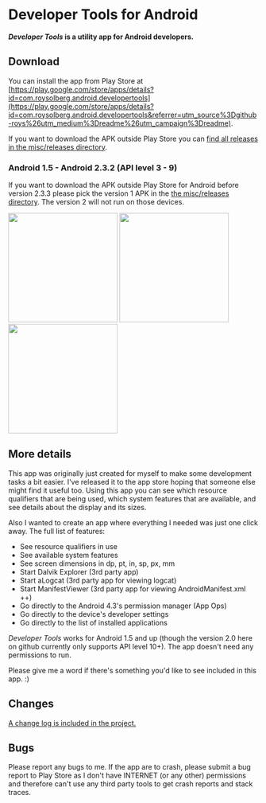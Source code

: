 # Developer Tools for Android
__*Developer Tools* is a utility app for Android developers.__

## Download
You can install the app from Play Store at [https://play.google.com/store/apps/details?id=com.roysolberg.android.developertools](https://play.google.com/store/apps/details?id=com.roysolberg.android.developertools&referrer=utm_source%3Dgithub-roys%26utm_medium%3Dreadme%26utm_campaign%3Dreadme).

If you want to download the APK outside Play Store you can [find all releases in the misc/releases directory](misc/releases).

### Android 1.5 - Android 2.3.2 (API level 3 - 9)
If you want to download the APK outside Play Store for Android before version 2.3.3 please pick the version 1 APK in the [the misc/releases directory](misc/releases). The version 2 will not run on those devices.

<img src="https://github.com/roys/java-android-developertools/raw/master/misc/screenshots/Screenshot_2016-04-21-23-19-28.png" width="220"/>
<img src="https://github.com/roys/java-android-developertools/raw/master/misc/screenshots/Screenshot_2016-04-21-23-20-07.png" width="220"/>
<img src="https://github.com/roys/java-android-developertools/raw/master/misc/screenshots/Screenshot_2016-04-21-23-20-29.png" width="220"/>

## More details
This app was originally just created for myself to make some development tasks a bit easier. I've released it to the app store hoping that someone else might find it useful too.
Using this app you can see which resource qualifiers that are being used, which system features that are available, and see details about the display and its sizes.

Also I wanted to create an app where everything I needed was just one click away. The full list of features:
- See resource qualifiers in use
- See available system features
- See screen dimensions in dp, pt, in, sp, px, mm
- Start Dalvik Explorer (3rd party app)
- Start aLogcat (3rd party app for viewing logcat)
- Start ManifestViewer (3rd party app for viewing AndroidManifest.xml ++)
- Go directly to the Android 4.3's permission manager (App Ops)
- Go directly to the device's developer settings
- Go directly to the list of installed applications

*Developer Tools* works for Android 1.5 and up (though the version 2.0 here on github currently only supports API level 10+). The app doesn't need any permissions to run.

Please give me a word if there's something you'd like to see included in this app. :)

## Changes
[A change log is included in the project.](app/src/main/assets/CHANGELOG.txt)

## Bugs
Please report any bugs to me. If the app are to crash, please submit a bug report to Play Store as I don't have INTERNET (or any other) permissions and therefore can't use any third party tools to get crash reports and stack traces.
